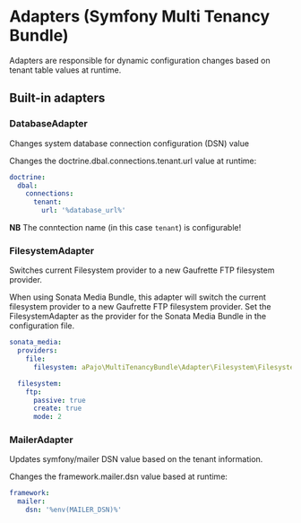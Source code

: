 # Adapters (Symfony Multi Tenancy Bundle)

Adapters are responsible for dynamic configuration changes based on tenant table values at runtime.

## Built-in adapters

### DatabaseAdapter
Changes system database connection configuration (DSN) value

Changes the doctrine.dbal.connections.tenant.url value at runtime:
```yaml
doctrine:
  dbal:
    connections:
      tenant:
        url: '%database_url%'
```

__NB__ The conntection name (in this case `tenant`) is configurable!

### FilesystemAdapter
Switches current Filesystem provider to a new Gaufrette FTP filesystem provider.

When using Sonata Media Bundle, this adapter will switch the current filesystem provider to a new Gaufrette FTP filesystem provider.
Set the FilesystemAdapter as the provider for the Sonata Media Bundle in the configuration file.
```yaml
sonata_media:
  providers:
    file:
      filesystem: aPajo\MultiTenancyBundle\Adapter\Filesystem\FilesystemAdapter

  filesystem:
    ftp:
      passive: true
      create: true
      mode: 2

```

### MailerAdapter
Updates symfony/mailer DSN value based on the tenant information.

Changes the framework.mailer.dsn value based at runtime:
```yaml
framework:
  mailer:
    dsn: '%env(MAILER_DSN)%'
```
